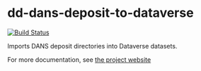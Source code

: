 dd-dans-deposit-to-dataverse
============================
[![Build Status](https://travis-ci.org/DANS-KNAW/dd-dans-deposit-to-dataverse.png?branch=master)](https://travis-ci.org/DANS-KNAW/dd-dans-deposit-to-dataverse)

Imports DANS deposit directories into Dataverse datasets.

For more documentation, see [the project website](https://dans-knaw.github.io/dd-dans-deposit-to-dataverse/)

